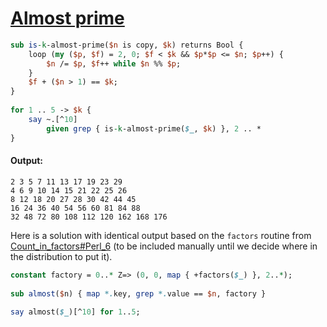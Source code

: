 [1]: http://rosettacode.org/wiki/Almost_prime

# [Almost prime][1]

```perl
sub is-k-almost-prime($n is copy, $k) returns Bool {
    loop (my ($p, $f) = 2, 0; $f < $k && $p*$p <= $n; $p++) {
        $n /= $p, $f++ while $n %% $p;
    }
    $f + ($n > 1) == $k;
}
 
for 1 .. 5 -> $k {
    say ~.[^10]
        given grep { is-k-almost-prime($_, $k) }, 2 .. *
}
```

#### Output:
```
2 3 5 7 11 13 17 19 23 29
4 6 9 10 14 15 21 22 25 26
8 12 18 20 27 28 30 42 44 45
16 24 36 40 54 56 60 81 84 88
32 48 72 80 108 112 120 162 168 176
```


Here is a solution with identical output based on the `factors` routine from [Count_in_factors#Perl_6](http://rosettacode.org/wiki/Count_in_factors#Perl_6) (to be included manually until we decide where in the distribution to put it).






```perl
constant factory = 0..* Z=> (0, 0, map { +factors($_) }, 2..*);
 
sub almost($n) { map *.key, grep *.value == $n, factory }
 
say almost($_)[^10] for 1..5;
```